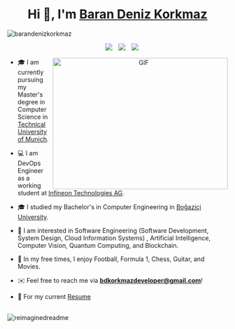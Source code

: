 <h1 align="center">Hi 👋, I'm <a href="https://github.com/barandenizkorkmaz/" target="blank">
Baran Deniz Korkmaz</a></h1>

<p align="left"> <img src="https://komarev.com/ghpvc/?username=barandenizkorkmaz&label=Profile%20views&color=0e75b6&style=flat" alt="barandenizkorkmaz" /> </p>

<p align="center">

 <div align="center"  class="icons-social" style="margin-left: 10px;">
        <a style="margin-left: 10px;"  target="_blank" href="https://www.linkedin.com/in/barandenizkorkmaz/">
			<img src="https://img.icons8.com/doodle/40/000000/linkedin--v2.png"></a>
        <a style="margin-left: 10px;" target="_blank" href="https://github.com/barandenizkorkmaz">
		<img src="https://img.icons8.com/doodle/40/000000/github--v1.png"></a>
		<a style="margin-left: 10px;" target="_blank" href="https://stackoverflow.com/">
				<img src="https://img.icons8.com/external-tal-revivo-color-tal-revivo/40/000000/external-stack-overflow-is-a-question-and-answer-site-for-professional-logo-color-tal-revivo.png"></a>
      </div>

</p>

<a target="_blank" align="center">
  <img align="right" top="500" height="300" width="400" alt="GIF" src="https://media.giphy.com/media/SWoSkN6DxTszqIKEqv/giphy.gif">
</a>

- :mortar_board: I am currently pursuing my Master's degree in Computer Science in <a href="https://www.tum.de/en/" target="blank">Technical University of Munich</a>.

- :computer: I am DevOps Engineer as a working student at <a href="https://www.infineon.com/" target="blank">Infineon Technologies AG</a>.

- :mortar_board: I studied my Bachelor's in Computer Engineering in <a href="https://bogazici.edu.tr/" target="blank">Boğaziçi University</a>.

- :mag_right: I am interested in Software Engineering (Software Development, System Design, Cloud Information Systems) , Artificial Intelligence, Computer Vision, Quantum Computing, and Blockchain.

- 🥳 In my free times, I enjoy Football, Formula 1, Chess, Guitar, and Movies.

- :envelope: Feel free to reach me via **bdkorkmazdeveloper@gmail.com**!

- 📄 For my current <a href="https://github.com/100rabhcsmc/barandenizkorkmaz" target="blank">Resume</a>
<br/>

<!--

<h3 align="center" > <img src="https://media.giphy.com/media/iY8CRBdQXODJSCERIr/giphy.gif" width="30" height="30" style="margin-right: 10px;">Connect with me 🤝 </h3>


<p align="center">

 <div align="center"  class="icons-social" style="margin-left: 10px;">
        <a style="margin-left: 10px;"  target="_blank" href="https://www.linkedin.com/in/saurabhmchavan/">
			<img src="https://img.icons8.com/doodle/40/000000/linkedin--v2.png"></a>
        <a style="margin-left: 10px;" target="_blank" href="https://github.com/100rabhcsmc">
		<img src="https://img.icons8.com/doodle/40/000000/github--v1.png"></a>
		<a style="margin-left: 10px;" target="_blank" href="https://stackoverflow.com/users/12053852/saurabh-chavan?tab=profile">
				<img src="https://img.icons8.com/external-tal-revivo-color-tal-revivo/40/000000/external-stack-overflow-is-a-question-and-answer-site-for-professional-logo-color-tal-revivo.png"></a>
	   <a style="margin-left: 10px;" target="_blank" href="https://dev.to/100rabhcsmc">
					<img src="https://img.icons8.com/external-sketchy-juicy-fish/0.6x/external-blog-online-services-sketchy-sketchy-juicy-fish.png"></a>
        <a style="margin-left: 10px;" target="_blank" href="https://instagram.com/100rabhch">
			<img src="https://img.icons8.com/doodle/40/000000/instagram-new--v2.png"></a>
		<a style="margin-left: 10px;" target="_blank" href="https://twitter.com/100rabhcsmc">
			<img src="https://img.icons8.com/doodle/1x/twitter-squared--v2.png" ></a>
		<a style="margin-left: 10px;" target="_blank" href="https://www.youtube.com/channel/UC-ZdNkKNHC6KguDqNFKO2Nw?view_as=subscriber">
				<img src="https://img.icons8.com/doodle/1x/youtube--v2.png" ></a>
		<a style="margin-left: 5px;" target="_blank" href="https://github.com/100rabhcsmc/Me.io/blob/master/01SaurabhChavanReactNativeResume.pdf">
					<img src="https://img.icons8.com/plasticine/0.5x/resume.png" ></a>
      </div>

</p>
-->

<img src="https://myreadme.vercel.app/api/embed/barandenizkorkmaz?panels=userstatistics,toprepositories,toplanguages,commitgraph" alt="reimaginedreadme" />

<!---
barandenizkorkmaz/barandenizkorkmaz is a ✨ special ✨ repository because its `README.md` (this file) appears on your GitHub profile.
You can click the Preview link to take a look at your changes.
--->
